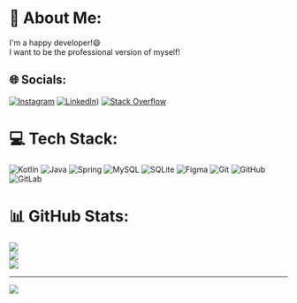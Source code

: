 # 💫 About Me:
I'm a happy developer!😄<br>I want to be the professional version of myself!


## 🌐 Socials:
[![Instagram](https://img.shields.io/badge/Instagram-%23E4405F.svg?logo=Instagram&logoColor=white)](https://instagram.com/omidi_developer) [![LinkedIn](https://img.shields.io/badge/LinkedIn-%230077B5.svg?logo=linkedin&logoColor=white)]([[https:/www.linkedin.com/in/mohammad-omidi-zadeh-948740263/)) [![Stack Overflow](https://img.shields.io/badge/-Stackoverflow-FE7A16?logo=stack-overflow&logoColor=white)]([https://stackoverflow.com/users/user:21842707](https://stackoverflow.com/users/21842707/mohammad-omidi)) 

# 💻 Tech Stack:
![Kotlin](https://img.shields.io/badge/kotlin-%237F52FF.svg?style=for-the-badge&logo=kotlin&logoColor=white) ![Java](https://img.shields.io/badge/java-%23ED8B00.svg?style=for-the-badge&logo=openjdk&logoColor=white) ![Spring](https://img.shields.io/badge/spring-%236DB33F.svg?style=for-the-badge&logo=spring&logoColor=white) ![MySQL](https://img.shields.io/badge/mysql-4479A1.svg?style=for-the-badge&logo=mysql&logoColor=white) ![SQLite](https://img.shields.io/badge/sqlite-%2307405e.svg?style=for-the-badge&logo=sqlite&logoColor=white) ![Figma](https://img.shields.io/badge/figma-%23F24E1E.svg?style=for-the-badge&logo=figma&logoColor=white) ![Git](https://img.shields.io/badge/git-%23F05033.svg?style=for-the-badge&logo=git&logoColor=white) ![GitHub](https://img.shields.io/badge/github-%23121011.svg?style=for-the-badge&logo=github&logoColor=white) ![GitLab](https://img.shields.io/badge/gitlab-%23181717.svg?style=for-the-badge&logo=gitlab&logoColor=white)
# 📊 GitHub Stats:
![](https://github-readme-stats.vercel.app/api?username=omidideveloper&theme=dark&hide_border=false&include_all_commits=false&count_private=false)<br/>
![](https://github-readme-streak-stats.herokuapp.com/?user=omidideveloper&theme=dark&hide_border=false)<br/>
![](https://github-readme-stats.vercel.app/api/top-langs/?username=omidideveloper&theme=dark&hide_border=false&include_all_commits=false&count_private=false&layout=compact)

---
[![](https://visitcount.itsvg.in/api?id=omidideveloper&icon=0&color=0)](https://visitcount.itsvg.in)

<!-- Proudly created with GPRM ( https://gprm.itsvg.in ) -->
